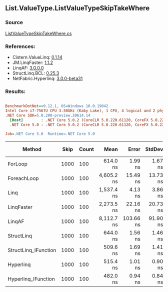 ﻿## List.ValueType.ListValueTypeSkipTakeWhere

### Source
[ListValueTypeSkipTakeWhere.cs](../LinqBenchmarks/List/ValueType/ListValueTypeSkipTakeWhere.cs)

### References:
- Cistern.ValueLinq: [0.1.14](https://www.nuget.org/packages/Cistern.ValueLinq/0.1.14)
- JM.LinqFaster: [1.1.2](https://www.nuget.org/packages/JM.LinqFaster/1.1.2)
- LinqAF: [3.0.0.0](https://www.nuget.org/packages/LinqAF/3.0.0.0)
- StructLinq.BCL: [0.25.3](https://www.nuget.org/packages/StructLinq.BCL/0.25.3)
- NetFabric.Hyperlinq: [3.0.0-beta31](https://www.nuget.org/packages/NetFabric.Hyperlinq/3.0.0-beta31)

### Results:
``` ini

BenchmarkDotNet=v0.12.1, OS=Windows 10.0.19042
Intel Core i7-7567U CPU 3.50GHz (Kaby Lake), 1 CPU, 4 logical and 2 physical cores
.NET Core SDK=5.0.200-preview.20614.14
  [Host]        : .NET Core 5.0.2 (CoreCLR 5.0.220.61120, CoreFX 5.0.220.61120), X64 RyuJIT
  .NET Core 5.0 : .NET Core 5.0.2 (CoreCLR 5.0.220.61120, CoreFX 5.0.220.61120), X64 RyuJIT

Job=.NET Core 5.0  Runtime=.NET Core 5.0  

```
|               Method | Skip | Count |       Mean |     Error |   StdDev | Ratio | RatioSD |  Gen 0 | Gen 1 | Gen 2 | Allocated |
|--------------------- |----- |------ |-----------:|----------:|---------:|------:|--------:|-------:|------:|------:|----------:|
|              ForLoop | 1000 |   100 |   614.0 ns |   1.99 ns |  1.67 ns |  1.00 |    0.00 |      - |     - |     - |         - |
|          ForeachLoop | 1000 |   100 | 4,605.2 ns |  15.49 ns | 13.73 ns |  7.50 |    0.02 | 0.0305 |     - |     - |      72 B |
|                 Linq | 1000 |   100 | 1,537.4 ns |   4.13 ns |  3.86 ns |  2.50 |    0.01 | 0.1183 |     - |     - |     248 B |
|           LinqFaster | 1000 |   100 | 2,273.5 ns |  22.16 ns | 20.73 ns |  3.71 |    0.03 | 6.3133 |     - |     - |   13224 B |
|               LinqAF | 1000 |   100 | 8,112.7 ns | 103.66 ns | 91.90 ns | 13.23 |    0.14 |      - |     - |     - |         - |
|           StructLinq | 1000 |   100 |   644.0 ns |   1.56 ns |  1.46 ns |  1.05 |    0.00 | 0.0572 |     - |     - |     120 B |
| StructLinq_IFunction | 1000 |   100 |   509.6 ns |   1.69 ns |  1.41 ns |  0.83 |    0.00 |      - |     - |     - |         - |
|            Hyperlinq | 1000 |   100 |   515.4 ns |   1.01 ns |  0.90 ns |  0.84 |    0.00 |      - |     - |     - |         - |
|  Hyperlinq_IFunction | 1000 |   100 |   482.0 ns |   0.94 ns |  0.84 ns |  0.79 |    0.00 |      - |     - |     - |         - |
